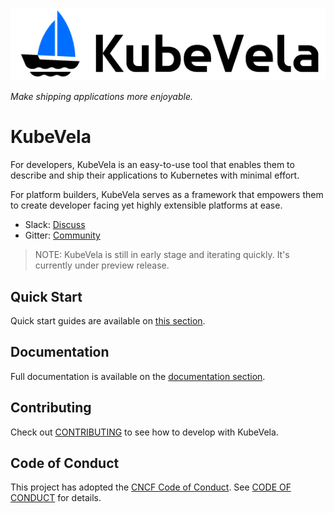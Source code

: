 ![alt](resources/KubeVela-03.png)

*Make shipping applications more enjoyable.*

# KubeVela

For developers, KubeVela is an easy-to-use tool that enables them to describe and ship their applications to Kubernetes with minimal effort.

For platform builders, KubeVela serves as a framework that empowers them to create developer facing yet highly extensible platforms at ease.

- Slack: [Discuss](https://cloud-native.slack.com/archives/C01BLQ3HTJA)
- Gitter: [Community](https://gitter.im/oam-dev/community)

> NOTE: KubeVela is still in early stage and iterating quickly. It's currently under preview release.

## Quick Start

Quick start guides are available on [this section](docs/quick-start.md).

## Documentation

Full documentation is available on the [documentation section](docs/README.md).

## Contributing
Check out [CONTRIBUTING](./CONTRIBUTING.md) to see how to develop with KubeVela.

## Code of Conduct
This project has adopted the [CNCF Code of Conduct](https://github.com/cncf/foundation/blob/master/code-of-conduct.md). See [CODE OF CONDUCT](CODE_OF_CONDUCT.md) for details.
